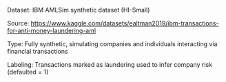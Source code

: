 Dataset: IBM AMLSim synthetic dataset (HI-Small)

Source: https://www.kaggle.com/datasets/ealtman2019/ibm-transactions-for-anti-money-laundering-aml

Type: Fully synthetic, simulating companies and individuals interacting via financial transactions

Labeling: Transactions marked as laundering used to infer company risk (defaulted = 1)
